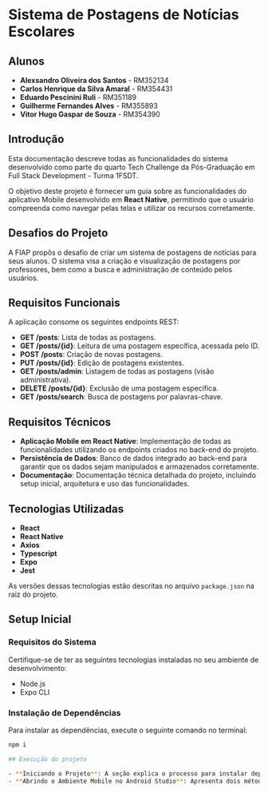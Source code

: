 # Sistema de Postagens de Notícias Escolares

## Alunos

- **Alexsandro Oliveira dos Santos** - RM352134
- **Carlos Henrique da Silva Amaral** - RM354431
- **Eduardo Pescinini Ruli** - RM351189
- **Guilherme Fernandes Alves** - RM355893
- **Vitor Hugo Gaspar de Souza** - RM354390

## Introdução

Esta documentação descreve todas as funcionalidades do sistema desenvolvido como parte do quarto Tech Challenge da Pós-Graduação em Full Stack Development - Turma 1FSDT.

O objetivo deste projeto é fornecer um guia sobre as funcionalidades do aplicativo Mobile desenvolvido em **React Native**, permitindo que o usuário compreenda como navegar pelas telas e utilizar os recursos corretamente.

## Desafios do Projeto

A FIAP propôs o desafio de criar um sistema de postagens de notícias para seus alunos. O sistema visa a criação e visualização de postagens por professores, bem como a busca e administração de conteúdo pelos usuários.

## Requisitos Funcionais

A aplicação consome os seguintes endpoints REST:

- **GET /posts**: Lista de todas as postagens.
- **GET /posts/{id}**: Leitura de uma postagem específica, acessada pelo ID.
- **POST /posts**: Criação de novas postagens.
- **PUT /posts/{id}**: Edição de postagens existentes.
- **GET /posts/admin**: Listagem de todas as postagens (visão administrativa).
- **DELETE /posts/{id}**: Exclusão de uma postagem específica.
- **GET /posts/search**: Busca de postagens por palavras-chave.

## Requisitos Técnicos

- **Aplicação Mobile em React Native**: Implementação de todas as funcionalidades utilizando os endpoints criados no back-end do projeto.
- **Persistência de Dados**: Banco de dados integrado ao back-end para garantir que os dados sejam manipulados e armazenados corretamente.
- **Documentação**: Documentação técnica detalhada do projeto, incluindo setup inicial, arquitetura e uso das funcionalidades.

## Tecnologias Utilizadas

- **React**
- **React Native**
- **Axios**
- **Typescript**
- **Expo**
- **Jest**

As versões dessas tecnologias estão descritas no arquivo `package.json` na raiz do projeto.

## Setup Inicial

### Requisitos do Sistema

Certifique-se de ter as seguintes tecnologias instaladas no seu ambiente de desenvolvimento:

- Node.js
- Expo CLI


### Instalação de Dependências

Para instalar as dependências, execute o seguinte comando no terminal:

```bash
npm i

## Execução do projeto

- **Iniciando o Projeto**: A seção explica o processo para instalar dependências e iniciar o projeto usando o `npx expo start`.
- **Abrindo o Ambiente Mobile no Android Studio**: Apresenta dois métodos para visualizar o aplicativo: um no emulador do Android Studio e outro no dispositivo físico usando o **Expo Go**.
